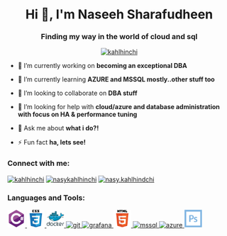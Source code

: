 <h1 align="center">Hi 👋, I'm Naseeh Sharafudheen</h1>
<h3 align="center">Finding my way in the world of cloud and sql</h3>

<!--<p align="left"> <img src="https://komarev.com/ghpvc/?username=kahlhinchi&label=Profile%20views&color=0e75b6&style=flat" alt="kahlhinchi" /> </p> -->

<p align="center"> <a href="https://github.com/ryo-ma/github-profile-trophy"><img src="https://github-profile-trophy.vercel.app/?username=kahlhinchi" alt="kahlhinchi" /></a> </p>
<!--<p align="right"> <a href="https://twitter.com/kahlhinchi" target="blank"><img src="https://img.shields.io/twitter/follow/kahlhinchi?logo=twitter&style=for-the-badge" alt="kahlhinchi" /></a> </p> -->


- 🔭 I’m currently working on **becoming an exceptional DBA**

- 🌱 I’m currently learning **AZURE and MSSQL mostly..other stuff too**

- 👯 I’m looking to collaborate on **DBA stuff**

- 🤝 I’m looking for help with **cloud/azure and database administration with focus on HA & performance tuning**

- 💬 Ask me about **what i do?!**

- ⚡ Fun fact **ha, lets see!**

<h3 align="left">Connect with me:</h3>
<p align="left">
<a href="https://twitter.com/kahlhinchi" target="blank"><img align="center" src="https://cdn.jsdelivr.net/npm/simple-icons@3.0.1/icons/twitter.svg" alt="kahlhinchi" height="30" width="40" /></a>
<a href="https://linkedin.com/in/nasykahlhinchi" target="blank"><img align="center" src="https://cdn.jsdelivr.net/npm/simple-icons@3.0.1/icons/linkedin.svg" alt="nasykahlhinchi" height="30" width="40" /></a>
<a href="https://instagram.com/nasy.kahlhindchi" target="blank"><img align="center" src="https://cdn.jsdelivr.net/npm/simple-icons@3.0.1/icons/instagram.svg" alt="nasy.kahlhindchi" height="30" width="40" /></a>
</p>

<h3 align="left">Languages and Tools:</h3>
<p align="left"> <a href="https://www.w3schools.com/cs/" target="_blank"> <img src="https://raw.githubusercontent.com/devicons/devicon/master/icons/csharp/csharp-original.svg" alt="csharp" width="40" height="40"/> </a> <a href="https://www.w3schools.com/css/" target="_blank"> <img src="https://raw.githubusercontent.com/devicons/devicon/master/icons/css3/css3-original-wordmark.svg" alt="css3" width="40" height="40"/> </a> <a href="https://www.docker.com/" target="_blank"> <img src="https://raw.githubusercontent.com/devicons/devicon/master/icons/docker/docker-original-wordmark.svg" alt="docker" width="40" height="40"/> </a> 
<a href="https://git-scm.com/" target="_blank"> <img src="https://www.vectorlogo.zone/logos/git-scm/git-scm-icon.svg" alt="git" width="40" height="40"/> </a>
<a href="https://grafana.com" target="_blank"> <img src="https://www.vectorlogo.zone/logos/grafana/grafana-icon.svg" alt="grafana" width="40" height="40"/> </a>
<a href="https://www.w3.org/html/" target="_blank"> <img src="https://raw.githubusercontent.com/devicons/devicon/master/icons/html5/html5-original-wordmark.svg" alt="html5" width="40" height="40"/> </a> <a href="https://www.microsoft.com/en-us/sql-server" target="_blank"> <img src="https://cdn.worldvectorlogo.com/logos/microsoft-sql-server.svg" alt="mssql" width="40" height="40"/> </a>
<a href="https://azure.microsoft.com/en-in/" target="_blank"> <img src="https://www.vectorlogo.zone/logos/microsoft_azure/microsoft_azure-icon.svg" alt="azure" width="40" height="40"/> </a>
<a href="https://www.photoshop.com/en" target="_blank"> <img src="https://raw.githubusercontent.com/devicons/devicon/master/icons/photoshop/photoshop-line.svg" alt="photoshop" width="40" height="40"/> </a> </p>
<!--
<p><img align="left" src="https://github-readme-stats.vercel.app/api/top-langs?username=kahlhinchi&show_icons=true&locale=en&layout=compact" alt="kahlhinchi" /></p>-->
<!--
<p>&nbsp;<img align="center" src="https://github-readme-stats.vercel.app/api?username=kahlhinchi&show_icons=true&locale=en" alt="kahlhinchi" /></p> -->
<!--
<p><img align="center" src="https://github-readme-streak-stats.herokuapp.com/?user=kahlhinchi&" alt="kahlhinchi" /></p> -->
